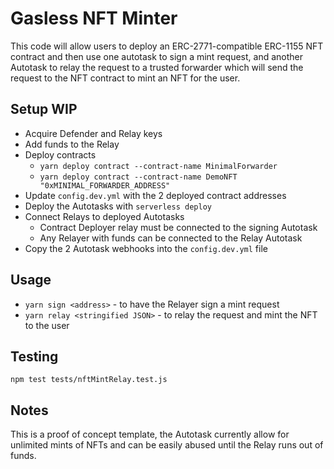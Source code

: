 # Gasless NFT Minter

This code will allow users to deploy an ERC-2771-compatible ERC-1155 NFT contract and then use one autotask to sign a mint request, and another Autotask to relay the request to a trusted forwarder which will send the request to the NFT contract to mint an NFT for the user.

## Setup WIP
- Acquire Defender and Relay keys
- Add funds to the Relay
- Deploy contracts
  - `yarn deploy contract --contract-name MinimalForwarder`
  - `yarn deploy contract --contract-name DemoNFT "0xMINIMAL_FORWARDER_ADDRESS"`
- Update `config.dev.yml` with the 2 deployed contract addresses
- Deploy the Autotasks with `serverless deploy`
- Connect Relays to deployed Autotasks
  - Contract Deployer relay must be connected to the signing Autotask
  - Any Relayer with funds can be connected to the Relay Autotask
- Copy the 2 Autotask webhooks into the `config.dev.yml` file

## Usage
- `yarn sign <address>` - to have the Relayer sign a mint request
- `yarn relay <stringified JSON>` - to relay the request and mint the NFT to the user

## Testing
`npm test tests/nftMintRelay.test.js`

## Notes
This is a proof of concept template, the Autotask currently allow for unlimited mints of NFTs and can be easily abused until the Relay runs out of funds.
